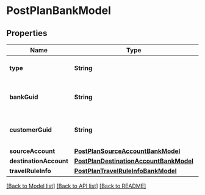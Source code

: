 # PostPlanBankModel

## Properties
Name | Type | Description | Notes
------------ | ------------- | ------------- | -------------
**type** | **String** | The type of product the plan is for. | 
**bankGuid** | **String** | The unique identifier for the bank. | [optional] 
**customerGuid** | **String** | The unique identifier for the customer. | [optional] 
**sourceAccount** | [**PostPlanSourceAccountBankModel**](PostPlanSourceAccountBankModel.md) |  | 
**destinationAccount** | [**PostPlanDestinationAccountBankModel**](PostPlanDestinationAccountBankModel.md) |  | 
**travelRuleInfo** | [**PostPlanTravelRuleInfoBankModel**](PostPlanTravelRuleInfoBankModel.md) |  | [optional] 

[[Back to Model list]](../README.md#documentation-for-models) [[Back to API list]](../README.md#documentation-for-api-endpoints) [[Back to README]](../README.md)


